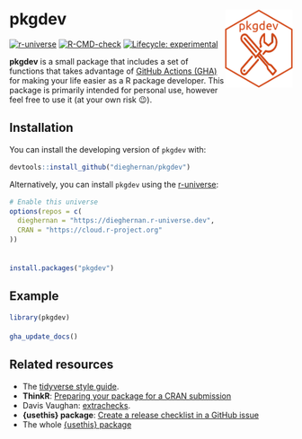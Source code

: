 
<!-- README.md is generated from README.Rmd. Please edit that file -->

# pkgdev <img src="man/figures/logo.png" align="right" width="120"/>

<!-- badges: start -->

[![r-universe](https://dieghernan.r-universe.dev/badges/pkgdev)](https://dieghernan.r-universe.dev/)
[![R-CMD-check](https://github.com/dieghernan/pkgdev/actions/workflows/check-full.yaml/badge.svg)](https://github.com/dieghernan/pkgdev/actions/workflows/check-full.yaml)
[![Lifecycle:
experimental](https://img.shields.io/badge/lifecycle-experimental-orange.svg)](https://lifecycle.r-lib.org/articles/stages.html#experimental)

<!-- badges: end -->

**pkgdev** is a small package that includes a set of functions that
takes advantage of [GitHub Actions
(GHA)](https://github.com/features/actions) for making your life easier
as a R package developer. This package is primarily intended for
personal use, however feel free to use it (at your own risk :wink:).

## Installation

You can install the developing version of `pkgdev` with:

``` r
devtools::install_github("dieghernan/pkgdev")
```

Alternatively, you can install `pkgdev` using the
[r-universe](https://dieghernan.r-universe.dev/pkgdev):

``` r
# Enable this universe
options(repos = c(
  dieghernan = "https://dieghernan.r-universe.dev",
  CRAN = "https://cloud.r-project.org"
))


install.packages("pkgdev")
```

## Example

``` r
library(pkgdev)

gha_update_docs()
```

## Related resources

- The [tidyverse style guide](https://style.tidyverse.org/).
- **ThinkR**: [Preparing your package for a CRAN
  submission](https://github.com/ThinkR-open/prepare-for-cran)
- Davis Vaughan:
  [extrachecks](https://github.com/DavisVaughan/extrachecks).
- **{usethis} package**: [Create a release checklist in a GitHub
  issue](https://usethis.r-lib.org/reference/use_release_issue.html)
- The whole [{usethis} package](https://usethis.r-lib.org)
